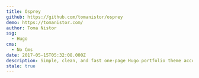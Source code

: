 ```yaml
---
title: Osprey
github: https://github.com/tomanistor/osprey
demo: https://tomanistor.com/
author: Toma Nistor
ssg:
  - Hugo
cms:
  - No Cms
date: 2017-05-15T05:32:08.000Z
description: Simple, clean, and fast one-page Hugo portfolio theme accompanied by a blog
stale: true
---
```

